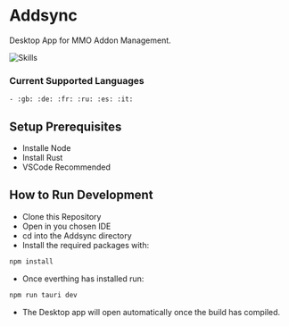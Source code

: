 # Addsync

Desktop App for MMO Addon Management.

![Skills](https://skills-icons.vercel.app/api/icons?i=vite,js,react,tauri,rust,html,css)


### Current Supported Languages
    - :gb: :de: :fr: :ru: :es: :it:


## Setup Prerequisites

* Installe Node
* Install Rust
* VSCode Recommended



## How to Run Development

* Clone this Repository
* Open in you chosen IDE
* cd into the Addsync directory
* Install the required packages with:
```bash
npm install
```
* Once everthing has installed run:
```bash
npm run tauri dev
```
* The Desktop app will open automatically once the build has compiled.